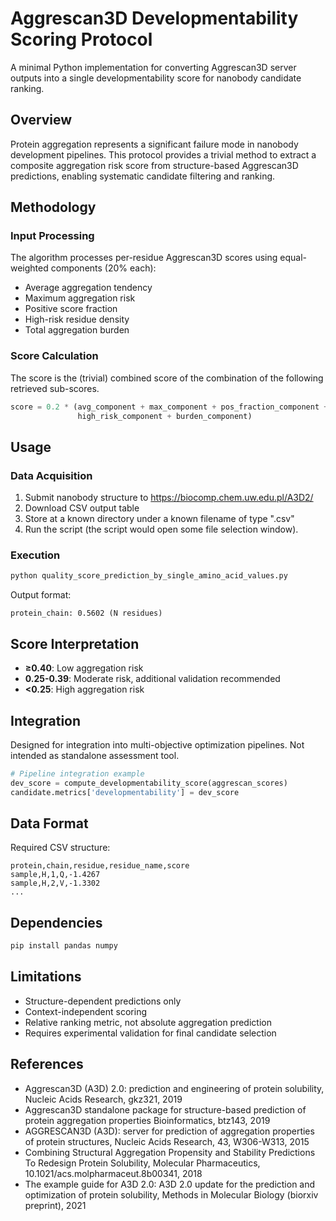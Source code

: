 # Aggrescan3D Developmentability Scoring Protocol

A minimal Python implementation for converting Aggrescan3D server outputs into a single developmentability score for nanobody candidate ranking.

## Overview

Protein aggregation represents a significant failure mode in nanobody development pipelines. This protocol provides a trivial method to extract a composite aggregation risk score from structure-based Aggrescan3D predictions, enabling systematic candidate filtering and ranking.

## Methodology

### Input Processing
The algorithm processes per-residue Aggrescan3D scores using equal-weighted components (20% each):
- Average aggregation tendency
- Maximum aggregation risk
- Positive score fraction
- High-risk residue density  
- Total aggregation burden

### Score Calculation
The score is the (trivial) combined score of the combination of the following retrieved sub-scores.
```python
score = 0.2 * (avg_component + max_component + pos_fraction_component + 
               high_risk_component + burden_component)
```

## Usage

### Data Acquisition
1. Submit nanobody structure to https://biocomp.chem.uw.edu.pl/A3D2/
2. Download CSV output table
3. Store at a known directory under a known filename of type ".csv"
4. Run the script (the script would open some file selection window).

### Execution
```bash
python quality_score_prediction_by_single_amino_acid_values.py
```

Output format:
```
protein_chain: 0.5602 (N residues)
```

## Score Interpretation

- **≥0.40**: Low aggregation risk
- **0.25-0.39**: Moderate risk, additional validation recommended
- **<0.25**: High aggregation risk

## Integration

Designed for integration into multi-objective optimization pipelines. Not intended as standalone assessment tool.

```python
# Pipeline integration example
dev_score = compute_developmentability_score(aggrescan_scores)
candidate.metrics['developmentability'] = dev_score
```

## Data Format

Required CSV structure:
```
protein,chain,residue,residue_name,score
sample,H,1,Q,-1.4267
sample,H,2,V,-1.3302
...
```

## Dependencies

```bash
pip install pandas numpy
```

## Limitations

- Structure-dependent predictions only
- Context-independent scoring
- Relative ranking metric, not absolute aggregation prediction
- Requires experimental validation for final candidate selection

## References

- Aggrescan3D (A3D) 2.0: prediction and engineering of protein solubility, Nucleic Acids Research, gkz321, 2019
- Aggrescan3D standalone package for structure-based prediction of protein aggregation properties Bioinformatics, btz143, 2019
- AGGRESCAN3D (A3D): server for prediction of aggregation properties of protein structures, Nucleic Acids Research, 43, W306-W313, 2015
- Combining Structural Aggregation Propensity and Stability Predictions To Redesign Protein Solubility, Molecular Pharmaceutics, 10.1021/acs.molpharmaceut.8b00341, 2018
- The example guide for A3D 2.0: A3D 2.0 update for the prediction and optimization of protein solubility, Methods in Molecular Biology (biorxiv preprint), 2021